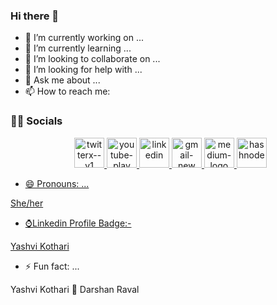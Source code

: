 ### Hi there 👋

- 🔭 I’m currently working on ...
- 🌱 I’m currently learning ...
- 👯 I’m looking to collaborate on ...
- 🤔 I’m looking for help with ...
- 💬 Ask me about ...
- 📫 How to reach me:

<h3> 🤝🏻 Socials </h3>
<p align="center">
&nbsp; <a href="https://twitter.com/kothari_yashvi" target="_blank" rel="noopener noreferrer">
<img width="48" height="48" src="https://img.icons8.com/fluency/48/twitterx--v1.png" alt="twitterx--v1"/>

<img width="48" height="48" src="https://img.icons8.com/fluency/48/youtube-play.png" alt="youtube-play"/>

<img width="48" height="48" src="https://img.icons8.com/fluency/48/linkedin.png" alt="linkedin"/>
<img width="48" height="48" src="https://img.icons8.com/fluency/48/gmail-new.png" alt="gmail-new"/>
<img width="48" height="48" src="https://img.icons8.com/fluency/48/medium-logo.png" alt="medium-logo"/>
<img width="48" height="48" src="https://img.icons8.com/color/48/000000/hashnode.png" alt="hashnode"/>

</p>

- 😄 Pronouns: ...

She/her

- ⌚Linkedin Profile Badge:-

<div class="badge-base LI-profile-badge" data-locale="en_US" data-size="medium" data-theme="dark" data-type="VERTICAL" data-vanity="yashvikothari" data-version="v1"><a class="badge-base__link LI-simple-link" href="https://in.linkedin.com/in/yashvikothari?trk=profile-badge">Yashvi Kothari</a></div>
              

- ⚡ Fun fact: ...

Yashvi Kothari 💙 Darshan Raval

